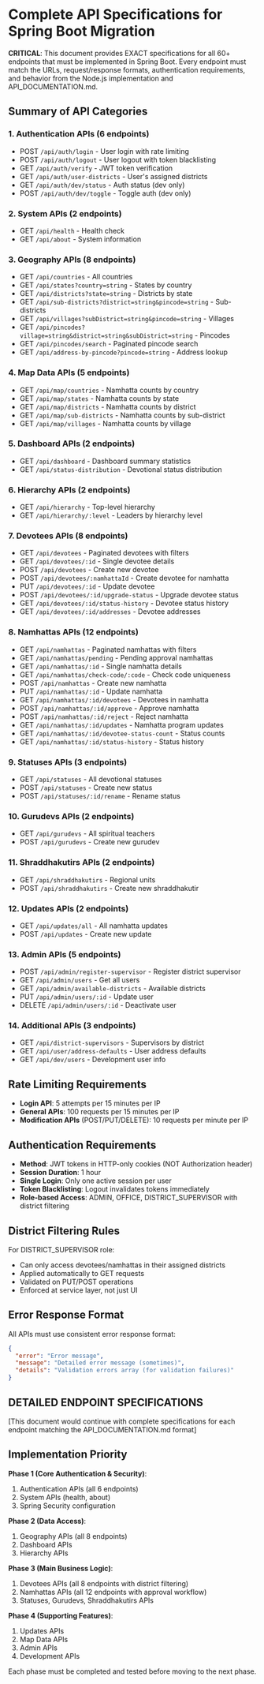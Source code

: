 # Complete API Specifications for Spring Boot Migration

**CRITICAL**: This document provides EXACT specifications for all 60+ endpoints that must be implemented in Spring Boot. Every endpoint must match the URLs, request/response formats, authentication requirements, and behavior from the Node.js implementation and API_DOCUMENTATION.md.

## Summary of API Categories

### 1. Authentication APIs (6 endpoints)
- POST `/api/auth/login` - User login with rate limiting
- POST `/api/auth/logout` - User logout with token blacklisting  
- GET `/api/auth/verify` - JWT token verification
- GET `/api/auth/user-districts` - User's assigned districts
- GET `/api/auth/dev/status` - Auth status (dev only)
- POST `/api/auth/dev/toggle` - Toggle auth (dev only)

### 2. System APIs (2 endpoints)
- GET `/api/health` - Health check
- GET `/api/about` - System information

### 3. Geography APIs (8 endpoints)
- GET `/api/countries` - All countries
- GET `/api/states?country=string` - States by country
- GET `/api/districts?state=string` - Districts by state
- GET `/api/sub-districts?district=string&pincode=string` - Sub-districts
- GET `/api/villages?subDistrict=string&pincode=string` - Villages
- GET `/api/pincodes?village=string&district=string&subDistrict=string` - Pincodes
- GET `/api/pincodes/search` - Paginated pincode search
- GET `/api/address-by-pincode?pincode=string` - Address lookup

### 4. Map Data APIs (5 endpoints)
- GET `/api/map/countries` - Namhatta counts by country
- GET `/api/map/states` - Namhatta counts by state
- GET `/api/map/districts` - Namhatta counts by district
- GET `/api/map/sub-districts` - Namhatta counts by sub-district
- GET `/api/map/villages` - Namhatta counts by village

### 5. Dashboard APIs (2 endpoints)
- GET `/api/dashboard` - Dashboard summary statistics
- GET `/api/status-distribution` - Devotional status distribution

### 6. Hierarchy APIs (2 endpoints)
- GET `/api/hierarchy` - Top-level hierarchy
- GET `/api/hierarchy/:level` - Leaders by hierarchy level

### 7. Devotees APIs (8 endpoints)
- GET `/api/devotees` - Paginated devotees with filters
- GET `/api/devotees/:id` - Single devotee details
- POST `/api/devotees` - Create new devotee
- POST `/api/devotees/:namhattaId` - Create devotee for namhatta
- PUT `/api/devotees/:id` - Update devotee
- POST `/api/devotees/:id/upgrade-status` - Upgrade devotee status
- GET `/api/devotees/:id/status-history` - Devotee status history
- GET `/api/devotees/:id/addresses` - Devotee addresses

### 8. Namhattas APIs (12 endpoints)
- GET `/api/namhattas` - Paginated namhattas with filters
- GET `/api/namhattas/pending` - Pending approval namhattas
- GET `/api/namhattas/:id` - Single namhatta details
- GET `/api/namhattas/check-code/:code` - Check code uniqueness
- POST `/api/namhattas` - Create new namhatta
- PUT `/api/namhattas/:id` - Update namhatta
- GET `/api/namhattas/:id/devotees` - Devotees in namhatta
- POST `/api/namhattas/:id/approve` - Approve namhatta
- POST `/api/namhattas/:id/reject` - Reject namhatta
- GET `/api/namhattas/:id/updates` - Namhatta program updates
- GET `/api/namhattas/:id/devotee-status-count` - Status counts
- GET `/api/namhattas/:id/status-history` - Status history

### 9. Statuses APIs (3 endpoints)
- GET `/api/statuses` - All devotional statuses
- POST `/api/statuses` - Create new status
- POST `/api/statuses/:id/rename` - Rename status

### 10. Gurudevs APIs (2 endpoints)
- GET `/api/gurudevs` - All spiritual teachers
- POST `/api/gurudevs` - Create new gurudev

### 11. Shraddhakutirs APIs (2 endpoints)
- GET `/api/shraddhakutirs` - Regional units
- POST `/api/shraddhakutirs` - Create new shraddhakutir

### 12. Updates APIs (2 endpoints)
- GET `/api/updates/all` - All namhatta updates
- POST `/api/updates` - Create new update

### 13. Admin APIs (5 endpoints)
- POST `/api/admin/register-supervisor` - Register district supervisor
- GET `/api/admin/users` - Get all users
- GET `/api/admin/available-districts` - Available districts
- PUT `/api/admin/users/:id` - Update user
- DELETE `/api/admin/users/:id` - Deactivate user

### 14. Additional APIs (3 endpoints)
- GET `/api/district-supervisors` - Supervisors by district
- GET `/api/user/address-defaults` - User address defaults
- GET `/api/dev/users` - Development user info

## Rate Limiting Requirements
- **Login API**: 5 attempts per 15 minutes per IP
- **General APIs**: 100 requests per 15 minutes per IP
- **Modification APIs** (POST/PUT/DELETE): 10 requests per minute per IP

## Authentication Requirements
- **Method**: JWT tokens in HTTP-only cookies (NOT Authorization header)
- **Session Duration**: 1 hour
- **Single Login**: Only one active session per user
- **Token Blacklisting**: Logout invalidates tokens immediately
- **Role-based Access**: ADMIN, OFFICE, DISTRICT_SUPERVISOR with district filtering

## District Filtering Rules
For DISTRICT_SUPERVISOR role:
- Can only access devotees/namhattas in their assigned districts
- Applied automatically to GET requests
- Validated on PUT/POST operations
- Enforced at service layer, not just UI

## Error Response Format
All APIs must use consistent error response format:
```json
{
  "error": "Error message",
  "message": "Detailed error message (sometimes)",
  "details": "Validation errors array (for validation failures)"
}
```

## DETAILED ENDPOINT SPECIFICATIONS

[This document would continue with complete specifications for each endpoint matching the API_DOCUMENTATION.md format]

## Implementation Priority

**Phase 1 (Core Authentication & Security)**:
1. Authentication APIs (all 6 endpoints)
2. System APIs (health, about)
3. Spring Security configuration

**Phase 2 (Data Access)**:
1. Geography APIs (all 8 endpoints)
2. Dashboard APIs 
3. Hierarchy APIs

**Phase 3 (Main Business Logic)**:
1. Devotees APIs (all 8 endpoints with district filtering)
2. Namhattas APIs (all 12 endpoints with approval workflow)
3. Statuses, Gurudevs, Shraddhakutirs APIs

**Phase 4 (Supporting Features)**:
1. Updates APIs
2. Map Data APIs
3. Admin APIs
4. Development APIs

Each phase must be completed and tested before moving to the next phase.